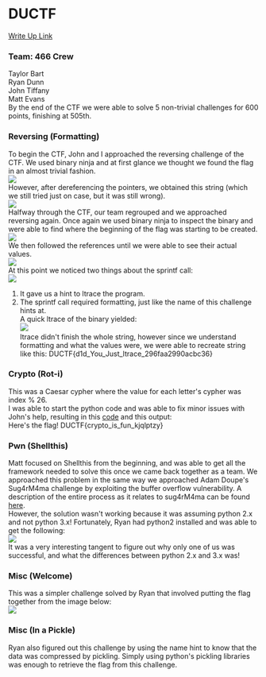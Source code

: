 # DUCTF
[Write Up Link](https://github.com/tbart27/DUCTF_Writeup/blob/master/DUCTF.md)<br>
### Team: 466 Crew
Taylor Bart<br>
Ryan Dunn<br>
John Tiffany<br>
Matt Evans<br>
By the end of the CTF we were able to solve 5 non-trivial challenges for 600 points, finishing at 505th.
### Reversing (Formatting)
To begin the CTF, John and I approached the reversing challenge of the CTF. We used binary ninja and at first glance we thought we found the flag in an almost trivial fashion.<br>
![](https://github.com/tbart27/DUCTF_Writeup/blob/master/Reversing3.PNG)<br>
However, after dereferencing the pointers, we obtained this string (which we still tried just on case, but it was still wrong).<br>
![](https://github.com/tbart27/DUCTF_Writeup/blob/master/Reversing4.PNG)<br>
Halfway through the CTF, our team regrouped and we approached reversing again. Once again we used binary ninja to inspect the binary and were able to find where the beginning of the flag was starting to be created.<br>
![](https://github.com/tbart27/DUCTF_Writeup/blob/master/Reversing1.PNG)<br>
We then followed the references until we were able to see their actual values.<br>
![](https://github.com/tbart27/DUCTF_Writeup/blob/master/Reversing2.PNG)<br>
At this point we noticed two things about the sprintf call:<br>
![](https://github.com/tbart27/DUCTF_Writeup/blob/master/Reversing5.PNG)<br>
1. It gave us a hint to ltrace the program.<br>
2. The sprintf call required formatting, just like the name of this challenge hints at.<br> 
A quick ltrace of the binary yielded:<br>
![](https://github.com/tbart27/DUCTF_Writeup/blob/master/Reversing6.PNG)<br>
ltrace didn't finish the whole string, however since we understand formatting and what the values were, we were able to recreate string like this: DUCTF{d1d_You_Just_ltrace_296faa2990acbc36}
### Crypto (Rot-i)
This was a Caesar cypher where the value for each letter's cypher was index % 26.<br>
I was able to start the python code and was able to fix minor issues with John's help, resulting in this [code](https://github.com/tbart27/DUCTF_Writeup/blob/master/decoder.py) and this output:<br>
Here's the flag! DUCTF{crypto_is_fun_kjqlptzy}
### Pwn (Shellthis)
Matt focused on Shellthis from the beginning, and was able to get all the framework needed to solve this once we came back together as a team. We approached this problem in the same way we approached Adam Doupe's Sug4rM4ma challenge by exploiting the buffer overflow vulnerability. A description of the entire process as it relates to sug4rM4ma can be found [here](https://www.youtube.com/watch?v=QGdwbum4O6U).<br>
However, the solution wasn't working because it was assuming python 2.x and not python 3.x! Fortunately, Ryan had python2 installed and was able to get the following:<br>
![](https://github.com/tbart27/DUCTF_Writeup/blob/master/pwn1.png)<br>
It was a very interesting tangent to figure out why only one of us was successful, and what the differences between python 2.x and 3.x was!<br>
### Misc (Welcome)
This was a simpler challenge solved by Ryan that involved putting the flag together from the image below:<br>
![](https://github.com/tbart27/DUCTF_Writeup/blob/master/misc1.PNG)<br>
### Misc (In a Pickle)
Ryan also figured out this challenge by using the name hint to know that the data was compressed by pickling. Simply using python's pickling libraries was enough to retrieve the flag from this challenge.
